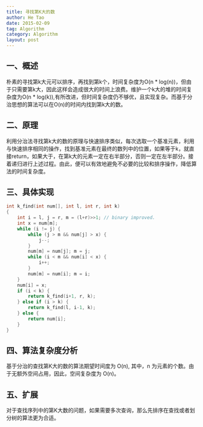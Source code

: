 ```yaml
---
title: 寻找第K大的数
author: He Tao
date: 2015-02-09
tag: Algorithm
category: Algorithm
layout: post
---
```


一、概述
---------

朴素的寻找第k大元可以排序，再找到第k个，时间复杂度为O(n \* log(n))，但由于只需要第k大，因此这样会造成很大的时间上浪费。维护一个k大的堆的时间复杂度为O(n \* log(k)),有所改进，但时间复杂度仍不够优，且实现复杂。而基于分治思想的算法可以在O(n)的时间内找到第k大的数。

二、原理
---------

<!--more-->

利用分治法寻找第k大的数的原理与快速排序类似，每次选取一个基准元素，利用与快速排序相同的操作，找到基准元素在最终的数列中的位置，如果等于k，就直接return，如果大于，在第k大的元素一定在右半部分，否则一定在左半部分。接着递归进行上述过程。由此，便可以有效地避免不必要的比较和排序操作，降低算法的时间复杂度。

三、具体实现
-------------

```cpp
int k_find(int num[], int l, int r, int k)
{
    int i = l, j = r, m = (l+r)>>1; // binary improved.
    int x = num[m];
    while (i != j) {
        while (j > m && num[j] > x) {
            j--;
        }
        num[m] = num[j]; m = j;
        while (i < m && num[i] < x) {
            i++;
        }
        num[m] = num[i]; m = i;
    }
    num[i] = x;
    if (i < k) {
        return k_find(i+1, r, k);
    } else if (i > k) {
        return k_find(l, i-1, k);
    } else {
        return num[i];
    }
}
```

四、算法复杂度分析
-------------------

基于分治的查找第K大的数的算法期望时间度为 O(n), 其中，n 为元素的个数。由于无额外空间占用，因此，空间复杂度为 O(n)。

五、扩展
----------

对于查找序列中的第K大数的问题，如果需要多次查询，那么先排序在查找或者划分树的算法更为合适。





